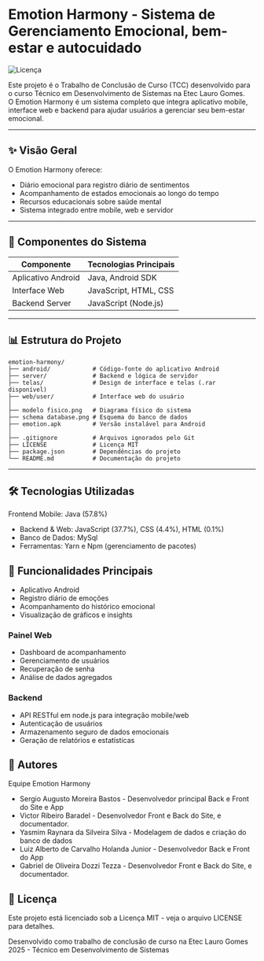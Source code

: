 # Emotion Harmony - Sistema de Gerenciamento Emocional, bem-estar e autocuidado

![Licença](https://img.shields.io/badge/Licen%C3%A7a-MIT-green)

Este projeto é o Trabalho de Conclusão de Curso (TCC) desenvolvido para o curso Técnico em Desenvolvimento de Sistemas na Etec Lauro Gomes.  
O Emotion Harmony é um sistema completo que integra aplicativo mobile, interface web e backend para ajudar usuários a gerenciar seu bem-estar emocional.

---

## ✨ Visão Geral

O Emotion Harmony oferece:

- Diário emocional para registro diário de sentimentos  
- Acompanhamento de estados emocionais ao longo do tempo  
- Recursos educacionais sobre saúde mental  
- Sistema integrado entre mobile, web e servidor  

---

## 🧩 Componentes do Sistema

| Componente         | Tecnologias Principais        
|--------------------|------------------------------|
| Aplicativo Android | Java, Android SDK            |
| Interface Web      | JavaScript, HTML, CSS        |
| Backend Server     | JavaScript (Node.js)         |

---

## 📊 Estrutura do Projeto

```plaintext
emotion-harmony/
├── android/            # Código-fonte do aplicativo Android
├── server/             # Backend e lógica de servidor
├── telas/              # Design de interface e telas (.rar disponível)
├── web/user/           # Interface web do usuário
│
├── modelo fisico.png   # Diagrama físico do sistema
├── schema database.png # Esquema do banco de dados
├── emotion.apk         # Versão instalável para Android
│
├── .gitignore          # Arquivos ignorados pelo Git
├── LICENSE             # Licença MIT
├── package.json        # Dependências do projeto
└── README.md           # Documentação do projeto
```
---

## 🛠️ Tecnologias Utilizadas
Frontend Mobile: Java (57.8%)

- Backend & Web: JavaScript (37.7%), CSS (4.4%), HTML (0.1%)
- Banco de Dados: MySql
- Ferramentas: Yarn e Npm (gerenciamento de pacotes)

## 📱 Funcionalidades Principais
- Aplicativo Android
- Registro diário de emoções
- Acompanhamento do histórico emocional
- Visualização de gráficos e insights
  
### Painel Web
- Dashboard de acompanhamento
- Gerenciamento de usuários
- Recuperação de senha
- Análise de dados agregados

### Backend
- API RESTful em node.js para integração mobile/web
- Autenticação de usuários
- Armazenamento seguro de dados emocionais
- Geração de relatórios e estatísticas


## 👥 Autores

Equipe Emotion Harmony

- Sergio Augusto Moreira Bastos - Desenvolvedor principal Back e Front do Site e App
- Victor Ribeiro Baradel - Desenvolvedor Front e Back do Site, e documentador.
- Yasmim Raynara da Silveira Silva - Modelagem de dados e criação do banco de dados
- Luiz Alberto de Carvalho Holanda Junior - Desenvolvedor Back e Front do App
- Gabriel de Oliveira Dozzi Tezza - Desenvolvedor Front e Back do Site, e documentador.



## 📄 Licença
Este projeto está licenciado sob a Licença MIT - veja o arquivo LICENSE para detalhes.

Desenvolvido como trabalho de conclusão de curso na Etec Lauro Gomes
2025 - Técnico em Desenvolvimento de Sistemas
